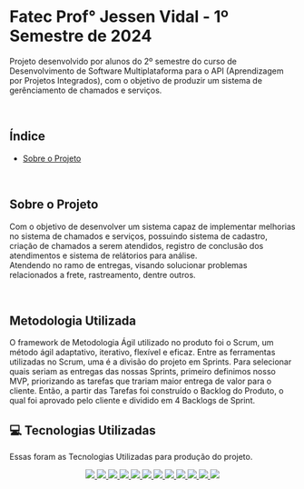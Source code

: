<h1> Fatec Prof° Jessen Vidal - 1º Semestre de 2024 </h1>
<p> Projeto desenvolvido por alunos do 2º semestre do curso de Desenvolvimento de Software Multiplataforma para o API (Aprendizagem por Projetos Integrados),
 com o objetivo de produzir um sistema de gerênciamento de chamados e serviços. </p>
<br>

<h2> Índice </h2>

- [Sobre o Projeto](#sobre)

<br>

<h2> Sobre o Projeto </h2><a name="sobre"></a>
<p> Com o objetivo de desenvolver um sistema capaz de implementar melhorias no sistema de chamados e serviços, possuindo sistema de cadastro, criação de chamados 
  a serem atendidos, registro de conclusão dos atendimentos e sistema de relátorios para análise. <br>
  Atendendo no ramo de entregas, visando solucionar problemas relacionados a frete, rastreamento, dentre outros.</p>

<br>

<h2> Metodologia Utilizada </h2><a name="metodologias"></a>

<p> O framework de Metodologia Ágil utilizado no produto foi o Scrum, um método ágil adaptativo, iterativo, flexível e eficaz.
Entre as ferramentas utilizadas no Scrum, uma é a divisão do projeto em Sprints. Para selecionar quais seriam as entregas das nossas Sprints, primeiro definimos nosso MVP, priorizando as tarefas que trariam maior entrega de valor para o cliente. Então, a partir das Tarefas foi construído o Backlog do Produto,  o qual foi aprovado pelo cliente e dividido em 4 Backlogs de Sprint. </p

<br>

<h2> 💻 Tecnologias Utilizadas </h2><a name="tecnologias"></a>

Essas foram as Tecnologias Utilizadas para produção do projeto.

<div align="center">
  <a href="https://discord.com/"><img src="https://img.shields.io/badge/Discord-4a1fa8?style=for-the-badge&logo=discord&logoColor=white&color=00046D">
  <a href="https://www.figma.com/"><img src="https://img.shields.io/badge/Figma-3ad6b2?style=for-the-badge&logo=figma&logoColor=c41f1f&color=00046D"/>
  <a href="https://github.com/"><img src="https://img.shields.io/badge/GitHub-100000?style=for-the-badge&logo=github&logoColor=white&color=00046D"/>
  <a href="https://www.w3schools.com/html/"><img src="https://img.shields.io/badge/HTML-239120?style=for-the-badge&logo=html5&logoColor=da5d1e&color=00046D"/>
  <a href="https://www.w3schools.com/Css/"><img src="https://img.shields.io/badge/CSS-239120?&style=for-the-badge&logo=css3&logoColor=1e6fda&color=00046D"/>
  <a href="https://www.typescriptlang.org"> <img src="https://img.shields.io/badge/TypeScript-007ACC?style=for-the-badge&logo=typescript&logoColor=white&color=00046D"/>
  <a href="https://nodejs.org/en"><img src="https://img.shields.io/badge/Node.js-43853D?style=for-the-badge&logo=node.js&logoColor=white&color=00046D"/>
  <a href="https://react.dev"><img src="https://img.shields.io/badge/React-20232A?style=for-the-badge&logo=react&logoColor=white&color=00046D"/>
  <a href= "https://slack.com/intl/pt-br"><img src="https://img.shields.io/badge/Slack-4A154B?style=for-the-badge&logo=slack&logoColor=white&color=00046D"/>
  <a href="https://www.microsoft.com/pt-br/microsoft-365/excel/?rtc=1"><img src="https://img.shields.io/badge/Microsoft_Excel-217346?style=for-the-badge&logo=microsoft-excel&logoColor=white&color=00046D"/>
  <a href="https://www.microsoft.com/pt-br/microsoft-teams/log-in"><img src="https://img.shields.io/badge/Microsoft_Teams-6264A7?style=for-the-badge&logo=microsoft-teams&logoColor=white&color=00046D"/>
  <a href="https://www.mysql.com/"><img src="https://img.shields.io/badge/MySQL-4a1fa8?style=for-the-badge&logo=mysql&logoColor=white&color=00046D">
 
<br>
